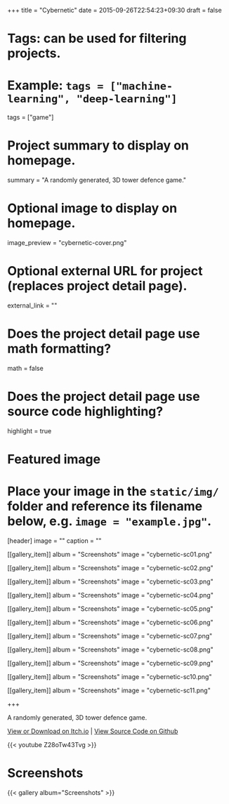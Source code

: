 +++
title = "Cybernetic"
date = 2015-09-26T22:54:23+09:30
draft = false

# Tags: can be used for filtering projects.
# Example: `tags = ["machine-learning", "deep-learning"]`
tags = ["game"]

# Project summary to display on homepage.
summary = "A randomly generated, 3D tower defence game."

# Optional image to display on homepage.
image_preview = "cybernetic-cover.png"

# Optional external URL for project (replaces project detail page).
external_link = ""

# Does the project detail page use math formatting?
math = false

# Does the project detail page use source code highlighting?
highlight = true

# Featured image
# Place your image in the `static/img/` folder and reference its filename below, e.g. `image = "example.jpg"`.
[header]
image = ""
caption = ""

[[gallery_item]]
album = "Screenshots"
image = "cybernetic-sc01.png"

[[gallery_item]]
album = "Screenshots"
image = "cybernetic-sc02.png"

[[gallery_item]]
album = "Screenshots"
image = "cybernetic-sc03.png"

[[gallery_item]]
album = "Screenshots"
image = "cybernetic-sc04.png"

[[gallery_item]]
album = "Screenshots"
image = "cybernetic-sc05.png"

[[gallery_item]]
album = "Screenshots"
image = "cybernetic-sc06.png"

[[gallery_item]]
album = "Screenshots"
image = "cybernetic-sc07.png"

[[gallery_item]]
album = "Screenshots"
image = "cybernetic-sc08.png"

[[gallery_item]]
album = "Screenshots"
image = "cybernetic-sc09.png"

[[gallery_item]]
album = "Screenshots"
image = "cybernetic-sc10.png"

[[gallery_item]]
album = "Screenshots"
image = "cybernetic-sc11.png"

+++

A randomly generated, 3D tower defence game.

[View or Download on Itch.io](https://jackv24.itch.io/cybernetic) | [View Source Code on Github](https://github.com/jackv24/Cybernetic)

{{< youtube Z28oTw43Tvg >}}

# Screenshots

{{< gallery album="Screenshots" >}}
